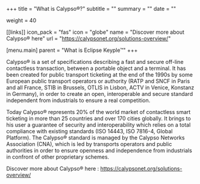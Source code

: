 +++
title = "What is Calypso®?"
subtitle = ""
summary = ""
date = ""

weight = 40

[[links]]
icon_pack = "fas"
icon = "globe"
name = "Discover more about Calypso® here"
url = "https://calypsonet.org/solutions-overview/"

[menu.main]
    parent = "What is Eclipse Keyple™"
+++

Calypso® is a set of specifications describing a fast and secure off-line contactless transaction, between a portable object and a terminal. 
It has been created for public transport ticketing at the end of the 1990s by some European public transport operators or authority 
(RATP and SNCF in Paris and all France, STIB in Brussels, OTLIS in Lisbon, ACTV in Venice, Konstanz in Germany), in order to create an open, 
interoperable and secure standard independent from industrials to ensure a real competition.

Today Calypso® represents 20% of the world market of contactless smart ticketing in more than 25 countries and over 170 cities globally. 
It brings to his user a guarantee of security and interoperability which relies on a total compliance with existing standards 
(ISO 14443, ISO 7816-4, Global Platform). The Calypso® standard is managed by the Calypso Networks Association (CNA), 
which is led by transports operators and public authorities in order to ensure openness and independence from industrials 
in confront of other proprietary schemes. 

Discover more about Calypso® here : https://calypsonet.org/solutions-overview/